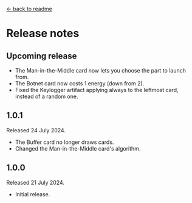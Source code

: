 [← back to readme](README.md)

# Release notes

## Upcoming release

* The Man-in-the-Middle card now lets you choose the part to launch from.
* The Botnet card now costs 1 energy (down from 2).
* Fixed the Keylogger artifact applying always to the leftmost card, instead of a random one.

## 1.0.1
Released 24 July 2024.

* The Buffer card no longer draws cards.
* Changed the Man-in-the-Middle card's algorithm.

## 1.0.0
Released 21 July 2024.

* Initial release.